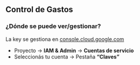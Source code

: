 ## Control de Gastos

### ¿Dónde se puede ver/gestionar?

La key se gestiona en [console.cloud.google.com](https://console.cloud.google.com)

- Proyecto → **IAM & Admin** → **Cuentas de servicio**
- Seleccionás tu cuenta → Pestaña **“Claves”**


